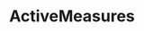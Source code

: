 ---
title: ActiveMeasures
crosslinks:
- NeutralPolitics
- Sino
- politics
- The_Donald
- MapPorn
- thenewcoldwar
---